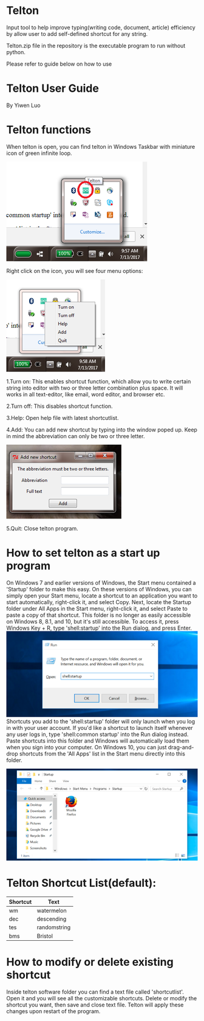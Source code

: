 # Telton
Input tool to help improve typing(writing code, document, article) efficiency by allow user to add self-defined shortcut for any string.

Telton.zip file in the repository is the executable program to run without python.

Please refer to guide below on how to use




# Telton User Guide


By Yiwen Luo

# Telton functions

When telton is open, you can find telton in Windows Taskbar with miniature icon of green infinite loop. 

![](./guideimg/img3.png?raw=true "Optional Title")

Right click on the icon, you will see four menu options:

![](./guideimg/img4.png?raw=true "Optional Title")

1.Turn on: This enables shortcut function, which allow you to write certain string into editor with two or three letter combination plus space. It will works in all text-editor, like email, word editor, and browser etc.

2.Turn off: This disables shortcut function.

3.Help: Open help file with latest shortcutlist.

4.Add: You can add new shortcut by typing into the window poped up. Keep in mind the abbreviation can only be two or three letter.


![](./guideimg/img5.png?raw=true "Optional Title")

5.Quit: Close telton program.


# How to set telton as a start up program
On Windows 7 and earlier versions of Windows, the Start menu contained a 'Startup' folder to make this easy. On these versions of Windows, you can simply open your Start menu, locate a shortcut to an application you want to start automatically, right-click it, and select Copy. Next, locate the Startup folder under All Apps in the Start menu, right-click it, and select Paste to paste a copy of that shortcut.
This folder is no longer as easily accessible on Windows 8, 8.1, and 10, but it's still accessible. To access it, press Windows Key + R, type 'shell:startup' into the Run dialog, and press Enter.
![](./guideimg/img1.png?raw=true "Optional Title")
Shortcuts you add to the 'shell:startup' folder will only launch when you log in with your user account. If you'd like a shortcut to launch itself whenever any user logs in, type 'shell:common startup' into the Run dialog instead.
Paste shortcuts into this folder and Windows will automatically load them when you sign into your computer. On Windows 10, you can just drag-and-drop shortcuts from the 'All Apps' list in the Start menu directly into this folder.

![](./guideimg/img2.png?raw=true "Optional Title")

# Telton Shortcut List(default):

| Shortcut | Text         |
|----------|--------------|
| wm       | watermelon   |
| dec      | descending   |
| tes      | randomstring |
| bms      | Bristol      |


# How to modify or delete existing shortcut
Inside telton software folder you can find a text file called 'shortcutlist'. Open it and you will see all the customizable shortcuts. Delete or modify the shortcut you want, then save and close text file. Telton will apply these changes upon restart of the program.

